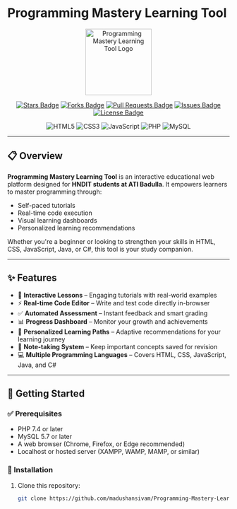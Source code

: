 # Programming Mastery Learning Tool

<p align="center">
  <img src="https://via.placeholder.com/150?text=PMLT" alt="Programming Mastery Learning Tool Logo" width="150"/>
</p>

<p align="center">
  <a href="https://github.com/madushansivam/Programming-Mastery-Learning-Tool/stargazers"><img src="https://img.shields.io/github/stars/madushansivam/Programming-Mastery-Learning-Tool?style=for-the-badge" alt="Stars Badge"/></a>
  <a href="https://github.com/madushansivam/Programming-Mastery-Learning-Tool/network/members"><img src="https://img.shields.io/github/forks/madushansivam/Programming-Mastery-Learning-Tool?style=for-the-badge" alt="Forks Badge"/></a>
  <a href="https://github.com/madushansivam/Programming-Mastery-Learning-Tool/pulls"><img src="https://img.shields.io/github/issues-pr/madushansivam/Programming-Mastery-Learning-Tool?style=for-the-badge" alt="Pull Requests Badge"/></a>
  <a href="https://github.com/madushansivam/Programming-Mastery-Learning-Tool/issues"><img src="https://img.shields.io/github/issues/madushansivam/Programming-Mastery-Learning-Tool?style=for-the-badge" alt="Issues Badge"/></a>
  <a href="https://github.com/madushansivam/Programming-Mastery-Learning-Tool/blob/master/LICENSE"><img src="https://img.shields.io/github/license/madushansivam/Programming-Mastery-Learning-Tool?style=for-the-badge" alt="License Badge"/></a>
</p>

<p align="center">
  <img src="https://img.shields.io/badge/HTML5-E34F26?style=for-the-badge&logo=html5&logoColor=white" alt="HTML5"/>
  <img src="https://img.shields.io/badge/CSS3-1572B6?style=for-the-badge&logo=css3&logoColor=white" alt="CSS3"/>
  <img src="https://img.shields.io/badge/JavaScript-F7DF1E?style=for-the-badge&logo=javascript&logoColor=black" alt="JavaScript"/>
  <img src="https://img.shields.io/badge/PHP-777BB4?style=for-the-badge&logo=php&logoColor=white" alt="PHP"/>
  <img src="https://img.shields.io/badge/MySQL-4479A1?style=for-the-badge&logo=mysql&logoColor=white" alt="MySQL"/>
</p>

---

## 📋 Overview

**Programming Mastery Learning Tool** is an interactive educational web platform designed for **HNDIT students at ATI Badulla**. It empowers learners to master programming through:

- Self-paced tutorials
- Real-time code execution
- Visual learning dashboards
- Personalized learning recommendations

Whether you're a beginner or looking to strengthen your skills in HTML, CSS, JavaScript, Java, or C#, this tool is your study companion.

---

## ✨ Features

- 🧠 **Interactive Lessons** – Engaging tutorials with real-world examples
- ⚡ **Real-time Code Editor** – Write and test code directly in-browser
- ✅ **Automated Assessment** – Instant feedback and smart grading
- 📊 **Progress Dashboard** – Monitor your growth and achievements
- 🎯 **Personalized Learning Paths** – Adaptive recommendations for your learning journey
- 📝 **Note-taking System** – Keep important concepts saved for revision
- 💻 **Multiple Programming Languages** – Covers HTML, CSS, JavaScript, Java, and C#

---

## 🚀 Getting Started

### ✅ Prerequisites

- PHP 7.4 or later
- MySQL 5.7 or later
- A web browser (Chrome, Firefox, or Edge recommended)
- Localhost or hosted server (XAMPP, WAMP, MAMP, or similar)

### 🔧 Installation

1. Clone this repository:
   ```bash
   git clone https://github.com/madushansivam/Programming-Mastery-Learning-Tool.git
